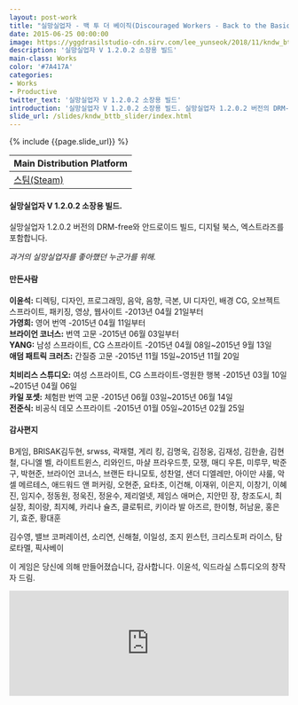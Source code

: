 ```yaml
---
layout: post-work
title: "실망실업자 - 백 투 더 베이직(Discouraged Workers - Back to the Basic)"
date: 2015-06-25 00:00:00
image: https://yggdrasilstudio-cdn.sirv.com/lee_yunseok/2018/11/kndw_bttb_logo.webp
description: '실망실업자 V 1.2.0.2 소장용 빌드'
main-class: Works
color: '#7A417A'
categories:
- Works
- Productive
twitter_text: '실망실업자 V 1.2.0.2 소장용 빌드'
introduction: '실망실업자 V 1.2.0.2 소장용 빌드. 실망실업자 1.2.0.2 버전의 DRM-free와 안드로이드...'
slide_url: /slides/kndw_bttb_slider/index.html
---
```


{% include {{page.slide_url}} %}

Main Distribution Platform |
------------ |
[<i class="fab fa-steam"></i> 스팀(Steam)](https://store.steampowered.com/app/558690/Discouraged_Workers__Back_to_the_Basic/) |

#### 실망실업자 V 1.2.0.2 소장용 빌드.
실망실업자 1.2.0.2 버전의 DRM-free와 안드로이드 빌드, 디지털 북스, 엑스트라즈를 포함합니다.

_과거의 실망실업자를 좋아했던 누군가를 위해._

#### 만든사람

**이윤석:** 디렉팅, 디자인, 프로그래밍, 음악, 음향, 극본, UI 디자인, 배경 CG, 오브젝트 스프라이트, 패키징, 영상, 웹사이트 -2013년 04월 21일부터<br />
**가영희:** 영어 번역 -2015년 04월 11일부터<br />
**브라이언 코너스:** 번역 고문 -2015년 06월 03일부터<br />
**YANG:** 남성 스프라이트, CG 스프라이트 -2015년 04월 08일~2015년 9월 13일<br />
**애덤 패트릭 크러츠:** 간질증 고문 -2015년 11월 15일~2015년 11월 20일

**치비리스 스튜디오:** 여성 스프라이트, CG 스프라이트-영원한 행복 -2015년 03월 10일~2015년 04월 06일<br />
**카일 포셋:** 체험판 번역 고문 -2015년 06월 03일~2015년 06월 14일<br />
**전준식:** 비공식 데모 스프라이트 -2015년 01월 05일~2015년 02월 25일

#### 감사편지
B게임, BRISAK김두현, srwss, 곽재렬, 게리 킹, 김명욱, 김정웅, 김재성, 김한솔, 김현철, 다니엘 벨,
라이트트윈스, 리와인드, 마샬 프라우드풋, 모쟁, 매디 우튼, 미루무, 박준구, 박현준,
브라이언 코너스, 브랜든 타니모토, 성찬얼, 샌더 디엘레만, 아이만 샤룰, 악셀 메르테스,
애드워드 앤 퍼커링, 오현준, 요타초, 이건해, 이재위, 이은지, 이창기, 이혜진, 임지수, 정동원,
정욱진, 정윤수, 제리얼넷, 제임스 애머슨, 지안민 장, 창조도시, 최실장, 최이랑, 최지혜,
카리나 슐츠, 클로튀르, 키이라 발 아즈르, 한이형, 허남윤, 홍은기, 효준, 황대훈

김수영, 밸브 코퍼레이션, 소리연, 신해철, 이일성,
조지 윈스턴, 크리스토퍼 라이스, 탐 로타멜, 픽사베이

이 게임은 당신에 의해 만들어졌습니다, 감사합니다.
이윤석, 익드라실 스튜디오의 창작자 드림.

<iframe src="https://store.steampowered.com/widget/558690/" frameborder="0" width="100%" height="190"></iframe>
